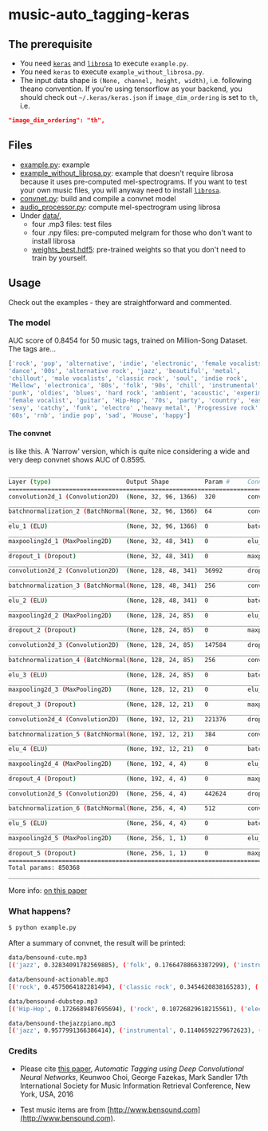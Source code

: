 # music-auto_tagging-keras

## The prerequisite
* You need [`keras`](http://keras.io) and [`librosa`](http://librosa.github.io/librosa/) to execute `example.py`.
* You need `keras` to execute `example_without_librosa.py`.
* The input data shape is `(None, channel, height, width)`, i.e. following theano convention. If you're using tensorflow as your backend, you should check out `~/.keras/keras.json` if `image_dim_ordering` is set to `th`, i.e.
```json
"image_dim_ordering": "th",
```

## Files
* [example.py](https://github.com/keunwoochoi/music-auto_tagging-keras/blob/master/example.py): example
* [example_without_librosa.py](https://github.com/keunwoochoi/music-auto_tagging-keras/blob/master/example_without_librosa.py): example that doesn't require librosa because it uses pre-computed mel-spectrograms. If you want to test your own music files, you will anyway need to install [`librosa`](http://librosa.github.io/librosa/).
* [convnet.py](https://github.com/keunwoochoi/music-auto_tagging-keras/blob/master/convnet.py): build and compile a convnet model
* [audio_processor.py](https://github.com/keunwoochoi/music-auto_tagging-keras/blob/master/audio_processor.py): compute mel-spectrogram using librosa
* Under [data/](https://github.com/keunwoochoi/music-auto_tagging-keras/tree/master/data),
  - four .mp3 files: test files
  - four .npy files: pre-computed melgram for those who don't want to install librosa
  - [weights_best.hdf5](https://github.com/keunwoochoi/music-auto_tagging-keras/blob/master/data/weights_best.hdf5): pre-trained weights so that you don't need to train by yourself.

## Usage
Check out the examples - they are straightforward and commented.

### The model
AUC score of 0.8454 for 50 music tags, trained on Million-Song Dataset.
The tags are...
```python
['rock', 'pop', 'alternative', 'indie', 'electronic', 'female vocalists', 
'dance', '00s', 'alternative rock', 'jazz', 'beautiful', 'metal', 
'chillout', 'male vocalists', 'classic rock', 'soul', 'indie rock',
'Mellow', 'electronica', '80s', 'folk', '90s', 'chill', 'instrumental',
'punk', 'oldies', 'blues', 'hard rock', 'ambient', 'acoustic', 'experimental',
'female vocalist', 'guitar', 'Hip-Hop', '70s', 'party', 'country', 'easy listening',
'sexy', 'catchy', 'funk', 'electro' ,'heavy metal', 'Progressive rock',
'60s', 'rnb', 'indie pop', 'sad', 'House', 'happy']
```

#### The convnet
is like this. A 'Narrow' version, which is quite nice considering a wide and very deep convnet shows AUC of 0.8595.
```bash
____________________________________________________________________________________________________
Layer (type)                     Output Shape          Param #     Connected to
====================================================================================================
convolution2d_1 (Convolution2D)  (None, 32, 96, 1366)  320         convolution2d_input_1[0][0]
____________________________________________________________________________________________________
batchnormalization_2 (BatchNormal(None, 32, 96, 1366)  64          convolution2d_1[0][0]
____________________________________________________________________________________________________
elu_1 (ELU)                      (None, 32, 96, 1366)  0           batchnormalization_2[0][0]
____________________________________________________________________________________________________
maxpooling2d_1 (MaxPooling2D)    (None, 32, 48, 341)   0           elu_1[0][0]
____________________________________________________________________________________________________
dropout_1 (Dropout)              (None, 32, 48, 341)   0           maxpooling2d_1[0][0]
____________________________________________________________________________________________________
convolution2d_2 (Convolution2D)  (None, 128, 48, 341)  36992       dropout_1[0][0]
____________________________________________________________________________________________________
batchnormalization_3 (BatchNormal(None, 128, 48, 341)  256         convolution2d_2[0][0]
____________________________________________________________________________________________________
elu_2 (ELU)                      (None, 128, 48, 341)  0           batchnormalization_3[0][0]
____________________________________________________________________________________________________
maxpooling2d_2 (MaxPooling2D)    (None, 128, 24, 85)   0           elu_2[0][0]
____________________________________________________________________________________________________
dropout_2 (Dropout)              (None, 128, 24, 85)   0           maxpooling2d_2[0][0]
____________________________________________________________________________________________________
convolution2d_3 (Convolution2D)  (None, 128, 24, 85)   147584      dropout_2[0][0]
____________________________________________________________________________________________________
batchnormalization_4 (BatchNormal(None, 128, 24, 85)   256         convolution2d_3[0][0]
____________________________________________________________________________________________________
elu_3 (ELU)                      (None, 128, 24, 85)   0           batchnormalization_4[0][0]
____________________________________________________________________________________________________
maxpooling2d_3 (MaxPooling2D)    (None, 128, 12, 21)   0           elu_3[0][0]
____________________________________________________________________________________________________
dropout_3 (Dropout)              (None, 128, 12, 21)   0           maxpooling2d_3[0][0]
____________________________________________________________________________________________________
convolution2d_4 (Convolution2D)  (None, 192, 12, 21)   221376      dropout_3[0][0]
____________________________________________________________________________________________________
batchnormalization_5 (BatchNormal(None, 192, 12, 21)   384         convolution2d_4[0][0]
____________________________________________________________________________________________________
elu_4 (ELU)                      (None, 192, 12, 21)   0           batchnormalization_5[0][0]
____________________________________________________________________________________________________
maxpooling2d_4 (MaxPooling2D)    (None, 192, 4, 4)     0           elu_4[0][0]
____________________________________________________________________________________________________
dropout_4 (Dropout)              (None, 192, 4, 4)     0           maxpooling2d_4[0][0]
____________________________________________________________________________________________________
convolution2d_5 (Convolution2D)  (None, 256, 4, 4)     442624      dropout_4[0][0]
____________________________________________________________________________________________________
batchnormalization_6 (BatchNormal(None, 256, 4, 4)     512         convolution2d_5[0][0]
____________________________________________________________________________________________________
elu_5 (ELU)                      (None, 256, 4, 4)     0           batchnormalization_6[0][0]
____________________________________________________________________________________________________
maxpooling2d_5 (MaxPooling2D)    (None, 256, 1, 1)     0           elu_5[0][0]
____________________________________________________________________________________________________
dropout_5 (Dropout)              (None, 256, 1, 1)     0           maxpooling2d_5[0][0]
====================================================================================================
Total params: 850368
____________________________________________________________________________________________________
```
More info: [on this paper](https://arxiv.org/abs/1606.00298)

### What happens?
```bash
$ python example.py
```
After a summary of convnet, the result will be printed:
``` bash
data/bensound-cute.mp3
[('jazz', 0.32834091782569885), ('folk', 0.17664788663387299), ('instrumental', 0.1569863110780716), ('guitar', 0.10749899595975876), ('acoustic', 0.08458312600851059), ('female vocalists', 0.06621211022138596), ('indie', 0.0627480000257492), ('chillout', 0.05570304021239281), ('rock', 0.04766707867383957), ('pop', 0.04348916560411453)]

data/bensound-actionable.mp3
[('rock', 0.4575064182281494), ('classic rock', 0.3454620838165283), ('punk', 0.23092204332351685), ('60s', 0.11653172969818115), ('70s', 0.11155932396650314), ('hard rock', 0.10467251390218735), ('indie', 0.1011115238070488), ('80s', 0.09881759434938431), ('alternative', 0.0769491195678711), ('Progressive rock', 0.0754147469997406)]

data/bensound-dubstep.mp3
[('Hip-Hop', 0.1726689487695694), ('rock', 0.10726829618215561), ('electronic', 0.10054843127727509), ('female vocalists', 0.07955039292573929), ('pop', 0.07343248277902603), ('alternative', 0.05530229210853577), ('indie', 0.04597167670726776), ('rnb', 0.04486352205276489), ('80s', 0.031885139644145966), ('90s', 0.02957077883183956)]

data/bensound-thejazzpiano.mp3
[('jazz', 0.9577991366386414), ('instrumental', 0.11406592279672623), ('guitar', 0.03199296444654465), ('rock', 0.024645458906888962), ('blues', 0.02134867012500763), ('chillout', 0.013597516342997551), ('easy listening', 0.013440641574561596), ('folk', 0.013292261399328709), ('oldies', 0.011634128168225288), ('country', 0.011065035127103329)]
```


### Credits
* Please cite [this paper](https://scholar.google.co.kr/citations?view_op=view_citation&hl=en&user=ZrqdSu4AAAAJ&citation_for_view=ZrqdSu4AAAAJ:3fE2CSJIrl8C), *Automatic Tagging using Deep Convolutional Neural Networks*, Keunwoo Choi, George Fazekas, Mark Sandler
17th International Society for Music Information Retrieval Conference, New York, USA, 2016

* Test music items are from [http://www.bensound.com](http://www.bensound.com).
